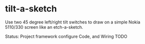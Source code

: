 tilt-a-sketch
==========

Use two 45 degree left/right tilt switches to draw on a simple Nokia 5110/330 screen like an etch-a-sketch.

Status:
Project framework configure
Code, and Wiring TODO



